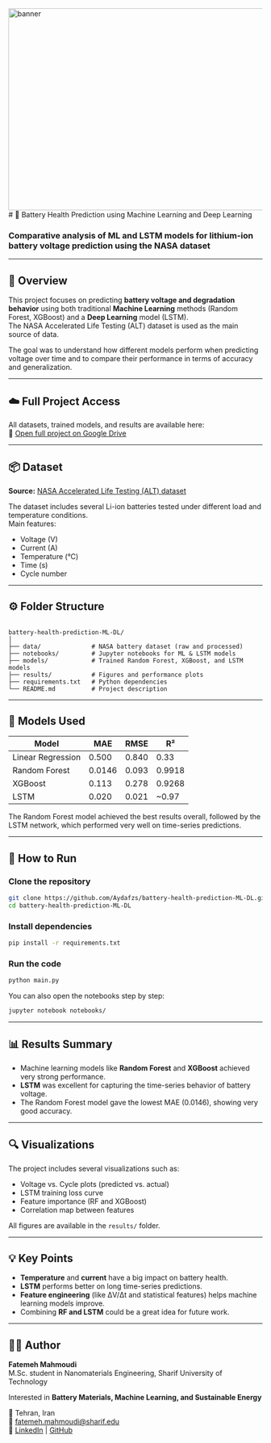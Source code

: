<img width="1272" height="400" alt="banner" src="https://github.com/user-attachments/assets/a49a1652-1883-4f12-a4ef-2dd96b8bdb89" />
# 🔋 Battery Health Prediction using Machine Learning and Deep Learning


### Comparative analysis of ML and LSTM models for lithium-ion battery voltage prediction using the NASA dataset  

---

## 🧩 Overview  
This project focuses on predicting **battery voltage and degradation behavior** using both traditional **Machine Learning** methods (Random Forest, XGBoost) and a **Deep Learning** model (LSTM).  
The NASA Accelerated Life Testing (ALT) dataset is used as the main source of data.  

The goal was to understand how different models perform when predicting voltage over time and to compare their performance in terms of accuracy and generalization.  

---

## ☁️ Full Project Access  
All datasets, trained models, and results are available here:  
🔗 [Open full project on Google Drive](https://drive.google.com/file/d/1iaPDphWsycz6nQNrwNkPU6e3jV7D1KfG/view?usp=sharing)

---

## 📦 Dataset  
**Source:** [NASA Accelerated Life Testing (ALT) dataset](https://data.nasa.gov/docs/legacy/battery_alt_dataset.zip)  

The dataset includes several Li-ion batteries tested under different load and temperature conditions.  
Main features:  
- Voltage (V)  
- Current (A)  
- Temperature (°C)  
- Time (s)  
- Cycle number  

---

## ⚙️ Folder Structure  
```

battery-health-prediction-ML-DL/
│
├── data/              # NASA battery dataset (raw and processed)
├── notebooks/         # Jupyter notebooks for ML & LSTM models
├── models/            # Trained Random Forest, XGBoost, and LSTM models
├── results/           # Figures and performance plots
├── requirements.txt   # Python dependencies
└── README.md          # Project description

```

---

## 🧠 Models Used  

| Model             | MAE    | RMSE   | R²     |
|-------------------|--------|--------|--------|
| Linear Regression | 0.500  | 0.840  | 0.33   |
| Random Forest     | 0.0146 | 0.093  | 0.9918 |
| XGBoost           | 0.113  | 0.278  | 0.9268 |
| LSTM              | 0.020  | 0.021  | ~0.97  |

The Random Forest model achieved the best results overall, followed by the LSTM network, which performed very well on time-series predictions.  

---

## 🚀 How to Run  

### Clone the repository  
```bash
git clone https://github.com/Aydafzs/battery-health-prediction-ML-DL.git
cd battery-health-prediction-ML-DL
```

### Install dependencies

```bash
pip install -r requirements.txt
```

### Run the code

```bash
python main.py
```

You can also open the notebooks step by step:

```bash
jupyter notebook notebooks/
```

---

## 📊 Results Summary

* Machine learning models like **Random Forest** and **XGBoost** achieved very strong performance.
* **LSTM** was excellent for capturing the time-series behavior of battery voltage.
* The Random Forest model gave the lowest MAE (0.0146), showing very good accuracy.

---

## 🔍 Visualizations

The project includes several visualizations such as:

* Voltage vs. Cycle plots (predicted vs. actual)
* LSTM training loss curve
* Feature importance (RF and XGBoost)
* Correlation map between features

All figures are available in the `results/` folder.

---

## 💡 Key Points

* **Temperature** and **current** have a big impact on battery health.
* **LSTM** performs better on long time-series predictions.
* **Feature engineering** (like ΔV/Δt and statistical features) helps machine learning models improve.
* Combining **RF and LSTM** could be a great idea for future work.

---

## 👩‍🔬 Author  

**Fatemeh Mahmoudi**  
M.Sc. student in Nanomaterials Engineering, Sharif University of Technology  

Interested in **Battery Materials, Machine Learning, and Sustainable Energy**  

📍 Tehran, Iran  
📧 [fatemeh.mahmoudi@sharif.edu](mailto:fatemeh.mahmoudi@sharif.edu)  
🔗 [LinkedIn](https://www.linkedin.com/in/fatemeh-mahmoudi-a577a0103) | [GitHub](https://github.com/Aydafzs)
